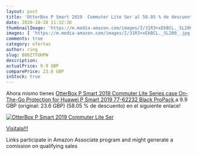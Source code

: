```yaml
---
layout: post
title: 'OtterBox P Smart 2019  Commuter Lite Ser al 58.05 % de descuento'
date: 2020-10-28 11:32:36
thumbnailImage: 'https://m.media-amazon.com/images/I/31R3+xEkBCL._SL200_.jpg'
images: [ 'https://m.media-amazon.com/images/I/31R3+xEkBCL._SL200_.jpg' ]
comments: true
category: ofertas
author: ring
slug: B00Z7TUHPW
description:
actualPrice: 9.9 GBP
comparePrice: 23.6 GBP
inStock: true
---
```


Ahora mismo tienes [OtterBox P Smart 2019  Commuter Lite Series case  On-The-Go Protection for Huawei P Smart 2019  77-62232   Black  ProPack ](https://www.amazon.co.uk/dp/B00Z7TUHPW/?tag=tolees0a-21) a 9.9 GBP (original: 23.6 GBP) (58.05 %  de descuento) en el siguiente enlace!

[![OtterBox P Smart 2019  Commuter Lite Ser](https://m.media-amazon.com/images/I/31R3+xEkBCL._SL200_.jpg)](https://www.amazon.co.uk/dp/B00Z7TUHPW/?tag=tolees0a-21)

[Visítala!!!](https://www.amazon.co.uk/dp/B00Z7TUHPW/?tag=tolees0a-21)

Links participate in Amazon Associate program and might generate a comission on qualifying sales
